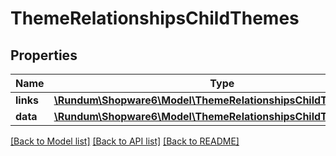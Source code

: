 # ThemeRelationshipsChildThemes

## Properties
Name | Type | Description | Notes
------------ | ------------- | ------------- | -------------
**links** | [**\Rundum\Shopware6\Model\ThemeRelationshipsChildThemesLinks**](ThemeRelationshipsChildThemesLinks.md) |  | [optional] 
**data** | [**\Rundum\Shopware6\Model\ThemeRelationshipsChildThemesData[]**](ThemeRelationshipsChildThemesData.md) |  | [optional] 

[[Back to Model list]](../../README.md#documentation-for-models) [[Back to API list]](../../README.md#documentation-for-api-endpoints) [[Back to README]](../../README.md)

